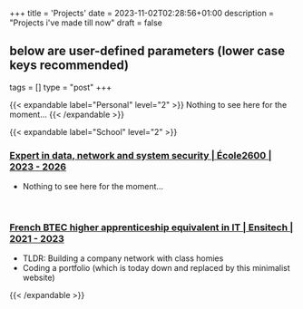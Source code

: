 +++
title = 'Projects'
date = 2023-11-02T02:28:56+01:00
description = "Projects i've made till now"
draft = false
## below are user-defined parameters (lower case keys recommended)
tags = []
type = "post"
+++
<br>

{{< expandable label="Personal" level="2" >}}
Nothing to see here for the moment...
{{< /expandable >}}

{{< expandable label="School" level="2" >}}
### [Expert in data, network and system security | École2600 | 2023 - 2026]()

- Nothing to see here for the moment...

<br>

### [French BTEC higher apprenticeship equivalent in IT | Ensitech | 2021 - 2023](https://github.com/1Tyron140/doc/tree/main/docs/sio)

- TLDR: Building a company network with class homies
- Coding a portfolio (which is today down and replaced by this minimalist website)

{{< /expandable >}}


<br> <br> <br> 


